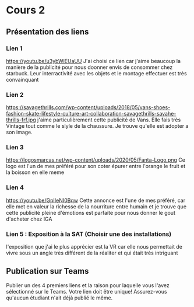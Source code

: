# Cours 2
## Présentation des liens

### Lien 1
https://youtu.be/u3ybWiEUaUU J'ai choisi ce lien car j'aime beaucoup la manière de la publicité pour nous doonner envis de consommer chez starbuck. Leur interractivité avec les objets et le montage effectuer est très convainquant 

### Lien 2 
https://savagethrills.com/wp-content/uploads/2018/05/vans-shoes-fashion-skate-lifestyle-culture-art-collaboration-savagethrills-savahe-thrills-frf.jpg j'aime particulièrement cette publicité de Vans. Elle fais très Vintage tout comme le slyle de la chaussure. Je trouve qu'elle est adopter a son image. 

### Lien 3 
 https://logosmarcas.net/wp-content/uploads/2020/05/Fanta-Logo.png Ce logo est l'un de mes préféré pour son coter épurer entre l'orange le fruit et la boisson en elle meme 

### Lien 4 
 https://youtu.be/GpIIeNI0Bqw Cette annonce est l'une de mes préféré, car elle met en valeur la richesse de la nourriture entre humain et je trouve que cette publicité pleine d'émotions est parfaite pour nous donner le gout d'acheter chez IGA 

### Lien 5 : Exposition à la SAT (Choisir une des installations)
l'exposition que j'ai le plus apprécier est la VR car elle nous permettait de vivre sous un angle très différent de la réaliter et qui était très intriguant 

## Publication sur Teams
Publier un des 4 premiers liens et la raison pour laquelle vous l'avez sélectionné sur le Teams. Votre lien doit être unique! Assurez-vous qu'aucun étudiant n'ait déjà publié le même. 
